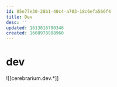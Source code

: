 ```yaml
---
id: 85e77e30-28b1-40c4-a703-18c6efa566f4
title: Dev
desc: ''
updated: 1613816790348
created: 1608978988960
---
```


# dev

![[cerebrarium.dev.*]]
